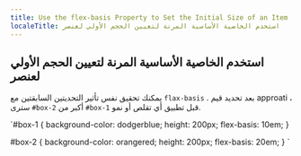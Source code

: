 ```yaml
---
title: Use the flex-basis Property to Set the Initial Size of an Item
localeTitle: استخدم الخاصية الأساسية المرنة لتعيين الحجم الأولي لعنصر
---
```

## استخدم الخاصية الأساسية المرنة لتعيين الحجم الأولي لعنصر

يمكنك تحقيق نفس تأثير التحديتين السابقتين مع `flax-basis` . بعد تحديد قيم approati ، سترى `#box-2` أكبر من `#box-1` قبل تطبيق أي تقلص أو نمو.

 `#box-1 { 
  background-color: dodgerblue; 
  height: 200px; 
  flex-basis: 10em; 
 } 
 
 #box-2 { 
  background-color: orangered; 
  height: 200px; 
  flex-basis: 20em; 
 } 
`